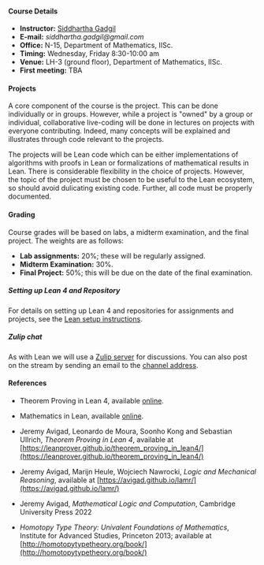 #### Course Details
  
* __Instructor:__ [Siddhartha Gadgil](https://math.iisc.ac.in/~gadgil)
* __E-mail:__ _siddhartha.gadgil@gmail.com_
* __Office:__ N-15, Department of Mathematics, IISc.
* __Timing:__ Wednesday, Friday 8:30-10:00 am
* __Venue:__ LH-3 (ground floor), Department of Mathematics, IISc.
* __First meeting:__ TBA

#### Projects

A core component of the course is the project. This can be done individually or in groups. However, while a project is "owned" by a group or individual, collaborative live-coding will be done in lectures on projects with everyone contributing. Indeed, many concepts will be explained and illustrates through code relevant to the projects.

The projects will be Lean code which can be either implementations of algorithms with proofs in Lean or formalizations of mathematical results in Lean.  There is considerable flexibility in the choice of projects. However, the topic of the project must be chosen to be useful to the Lean ecosystem, so should avoid dulicating existing code. Further, all code must be properly documented.

#### Grading

Course grades will be based on labs, a midterm examination, and the final project. The weights are as follows:

* __Lab assignments:__ 20%; these will be regularly assigned.
* __Midterm Examination:__ 30%.
* __Final Project:__ 50%; this will be due on the date of the final examination.


##### Setting up Lean 4 and Repository

For details on setting up Lean 4 and repositories for assignments and projects, see the [Lean setup instructions](https://lean-lang.org/lean4/doc/quickstart.html).

##### Zulip chat

As with Lean we will use a [Zulip server](https://automathind.zulipchat.com/login/) for discussions. You can  also post on the stream by sending an email to the [channel address](mailto:proofs-and-programs-2025.cfda7aa3ebaafd84b15154b5266978db.show-sender@streams.zulipchat.com).

#### References

* Theorem Proving in Lean 4, available [online](https://lean-lang.org/theorem_proving_in_lean4/).

* Mathematics in Lean, available [online](https://leanprover-community.github.io/mathematics_in_lean/index.html).

* Jeremy Avigad, Leonardo de Moura, Soonho Kong and Sebastian Ullrich,
_Theorem Proving in Lean 4_,
available at [https://leanprover.github.io/theorem_proving_in_lean4/](https://leanprover.github.io/theorem_proving_in_lean4/)

* Jeremy Avigad,  Marijn Heule, Wojciech Nawrocki,
_Logic and Mechanical Reasoning_,
available at [https://avigad.github.io/lamr/](https://avigad.github.io/lamr/)

* Jeremy Avigad, _Mathematical Logic and Computation_, Cambridge University Press 2022

* _Homotopy Type Theory: Univalent Foundations of Mathematics_,
Institute for Advanced Studies, Princeton 2013; available at [http://homotopytypetheory.org/book/](http://homotopytypetheory.org/book/)

